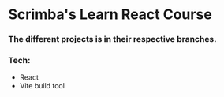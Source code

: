 # Scrimba's Learn React Course

### The different projects is in their respective branches.

### Tech:

- React
- Vite build tool
